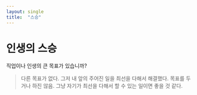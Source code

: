 ```yaml
---
layout: single
title:  "스승"
---
```


# 인생의 스승

직업이나 인생의 큰 목표가 있습니까?

> 다른 목표가 없다.
> 그저 내 앞의 주어진 일을 최선을 다해서 해결했다.
> 목표를 두거나 하진 않음.
> 그냥 자기가 최선을 다해서 할 수 있는 일이면 좋을 것 같다.
